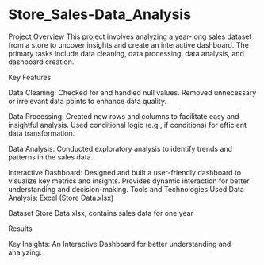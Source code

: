 # Store_Sales-Data_Analysis

Project Overview
This project involves analyzing a year-long sales dataset from a store to uncover insights and create an interactive dashboard. The primary tasks include data cleaning, data processing, data analysis, and dashboard creation.

Key Features

Data Cleaning:
Checked for and handled null values.
Removed unnecessary or irrelevant data points to enhance data quality.

Data Processing:
Created new rows and columns to facilitate easy and insightful analysis.
Used conditional logic (e.g., if conditions) for efficient data transformation.

Data Analysis:
Conducted exploratory analysis to identify trends and patterns in the sales data.

Interactive Dashboard:
Designed and built a user-friendly dashboard to visualize key metrics and insights.
Provides dynamic interaction for better understanding and decision-making.
Tools and Technologies Used
Data Analysis: Excel (Store Data.xlsx)

Dataset
 Store Data.xlsx, contains sales data for one year

Results

Key Insights:
An Interactive Dashboard for better understanding and analyzing.

